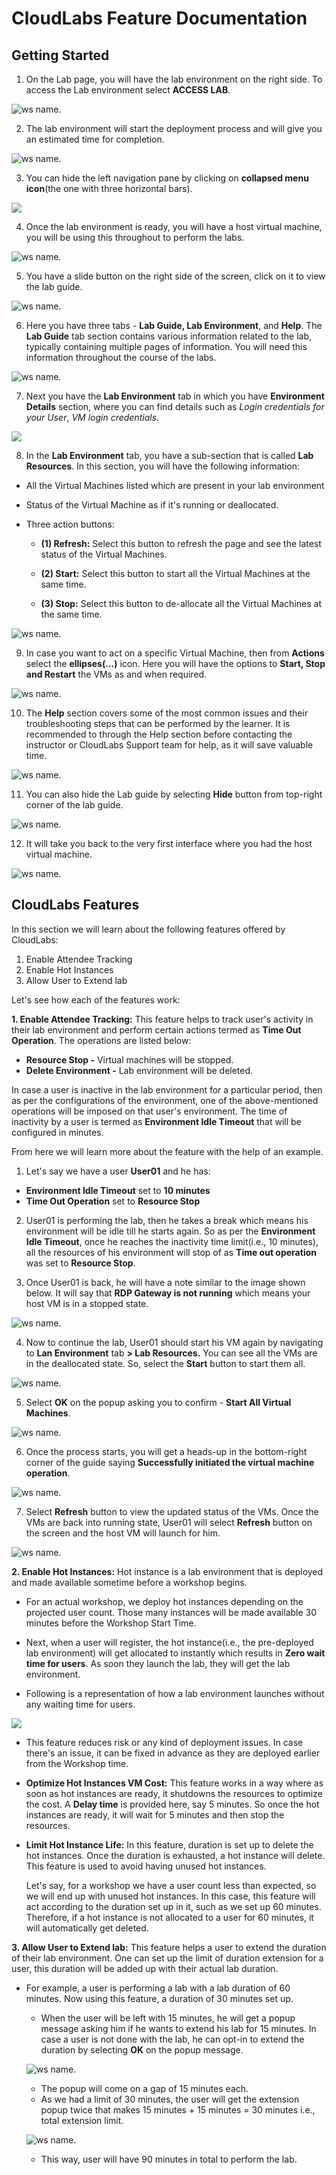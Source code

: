 # CloudLabs Feature Documentation


## Getting Started

1. On the Lab page, you will have the lab environment on the right side. To access the Lab environment select **ACCESS LAB**.

![ws name.](media/udacity-01.png)

2. The lab environment will start the deployment process and will give you an estimated time for completion.

![ws name.](media/udacity-02.png)

3. You can hide the left navigation pane by clicking on **collapsed menu icon**(the one with three horizontal bars).

![](media/udacity-01.gif?raw=true)

4. Once the lab environment is ready, you will have a host virtual machine, you will be using this throughout to perform the labs.

![ws name.](media/udacity-14.png)

5. You have a slide button on the right side of the screen, click on it to view the lab guide.

![ws name.](media/udacity-15.png)

6. Here you have three tabs - **Lab Guide, Lab Environment**, and **Help**. The **Lab Guide** tab section contains various information related to the lab, typically containing multiple pages of information. You will need this information throughout the course of the labs.

![ws name.](media/udacity-16.png)

7. Next you have the **Lab Environment** tab in which you have **Environment Details** section, where you can find details such as _Login credentials for your User_, _VM login credentials_.

![](media/udacity-02.gif?raw=true)

8. In the **Lab Environment** tab, you have a sub-section that is called **Lab Resources**. In this section, you will have the following information:
* All the Virtual Machines listed which are present in your lab environment
* Status of the Virtual Machine as if it's running or deallocated.
* Three action buttons: 
      
     * **(1) Refresh:** Select this button to refresh the page and see the latest status of the Virtual Machines.
      
     * **(2) Start:** Select this button to start all the Virtual Machines at the same time.
      
     * **(3) Stop:** Select this button to de-allocate all the Virtual Machines at the same time.

![ws name.](media/udacity-04.png)

9. In case you want to act on a specific Virtual Machine, then from **Actions** select the **ellipses(...)** icon. Here you will have the options to **Start, Stop and Restart** the VMs as and when required.

![ws name.](media/udacity-05.png)

10. The **Help** section covers some of the most common issues and their troubleshooting steps that can be performed by the learner. It is recommended to through the Help section before contacting the instructor or CloudLabs Support team for help, as it will save valuable time.

![ws name.](media/udacity-06.png)

11. You can also hide the Lab guide by selecting **Hide** button from top-right corner of the lab guide. 

![ws name.](media/udacity-07.png)

12. It will take you back to the very first interface where you had the host virtual machine. 

![ws name.](media/udacity-14.png)


## CloudLabs Features

In this section we will learn about the following features offered by CloudLabs:

1. Enable Attendee Tracking
2. Enable Hot Instances 
3. Allow User to Extend lab

Let's see how each of the features work:

**1. Enable Attendee Tracking:** This feature helps to track user's activity in their lab environment and perform certain actions termed as **Time Out Operation**. The operations are listed below:

* **Resource Stop -** Virtual machines will be stopped.
* **Delete Environment -** Lab environment will be deleted.

In case a user is inactive in the lab environment for a particular period, then as per the configurations of the environment, one of the above-mentioned operations will be imposed on that user's environment. The time of inactivity by a user is termed as **Environment Idle Timeout** that will be configured in minutes.

From here we will learn more about the feature with the help of an example. 

1. Let's say we have a user **User01** and he has:
* **Environment Idle Timeout** set to **10 minutes** 
* **Time Out Operation** set to **Resource Stop**

2. User01 is performing the lab, then he takes a break which means his environment will be idle till he starts again. So as per the **Environment Idle Timeout**, once he reaches the inactivity time limit(i.e., 10 minutes), all the resources of his environment will stop of as **Time out operation** was set to **Resource Stop**.

3. Once User01 is back, he will have a note similar to the image shown below. It will say that **RDP Gateway is not running** which means your host VM is in a stopped state.

![ws name.](media/udacity-09.png)

4. Now to continue the lab, User01 should start his VM again by navigating to **Lan Environment** tab **> Lab Resources.** You can see all the VMs are in the deallocated state. So, select the **Start** button to start them all.

![ws name.](media/udacity-10.png)

5. Select **OK** on the popup asking you to confirm - **Start All Virtual Machines**.

![ws name.](media/udacity-11.png)

6. Once the process starts, you will get a heads-up in the bottom-right corner of the guide saying **Successfully initiated the virtual machine operation**.

![ws name.](media/udacity-12.png)

7. Select **Refresh** button to view the updated status of the VMs. Once the VMs are back into running state, User01 will select **Refresh** button on the screen and the host VM will launch for him.

![ws name.](media/udacity-13.png)


**2. Enable Hot Instances:** Hot instance is a lab environment that is deployed and made available sometime before a workshop begins.

 * For an actual workshop, we deploy hot instances depending on the projected user count. Those many instances will be made available 30 minutes before the Workshop Start Time.

* Next, when a user will register, the hot instance(i.e., the pre-deployed lab environment) will get allocated to instantly which results in **Zero wait time for users**. As soon they launch the lab, they will get the lab environment. 

* Following is a representation of how a lab environment launches without any waiting time for users.

![](media/udacity-03.gif?raw=true)

* This feature reduces risk or any kind of deployment issues. In case there's an issue, it can be fixed in advance as they are deployed earlier from the Workshop time.

* **Optimize Hot Instances VM Cost:** This feature works in a way where as soon as hot instances are ready, it shutdowns the resources to optimize the cost. A **Delay time** is provided here, say 5 minutes. So once the hot instances are ready, it will wait for 5 minutes and then stop the resources.

* **Limit Hot Instance Life:** In this feature, duration is set up to delete the hot instances. Once the duration is exhausted, a hot instance will delete. This feature is used to avoid having unused hot instances.

  Let's say, for a workshop we have a user count less than expected, so we will end up with unused hot instances. In this case, this feature will act according to the duration set up in it, such as we set up 60 minutes. Therefore, if a hot instance is not allocated to a user for 60 minutes, it will automatically get deleted.



**3. Allow User to Extend lab:** This feature helps a user to extend the duration of their lab environment. One can set up the limit of duration extension for a user, this duration will be added up with their actual lab duration.

* For example, a user is performing a lab with a lab duration of 60 minutes. Now using this feature, a duration of 30 minutes set up. 
      
     * When the user will be left with 15 minutes, he will get a popup message asking him if he wants to extend his lab for 15 minutes. In case a user is not done with the lab, he can opt-in to extend the duration by selecting **OK** on the popup message.
     
     ![ws name.](media/udacity-17.png)
 
     * The popup will come on a gap of 15 minutes each. 
     * As we had a limit of 30 minutes, the user will get the extension popup twice that makes 15 minutes + 15 minutes = 30 minutes i.e., total extension limit.

     ![ws name.](media/udacity-19.png)

     * This way, user will have 90 minutes in total to perform the lab.































